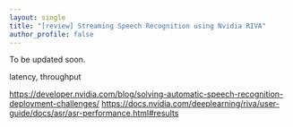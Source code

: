 ```yaml
---
layout: single
title: "[review] Streaming Speech Recognition using Nvidia RIVA"
author_profile: false
---
```


To be updated soon.

latency, throughput

https://developer.nvidia.com/blog/solving-automatic-speech-recognition-deployment-challenges/
https://docs.nvidia.com/deeplearning/riva/user-guide/docs/asr/asr-performance.html#results
